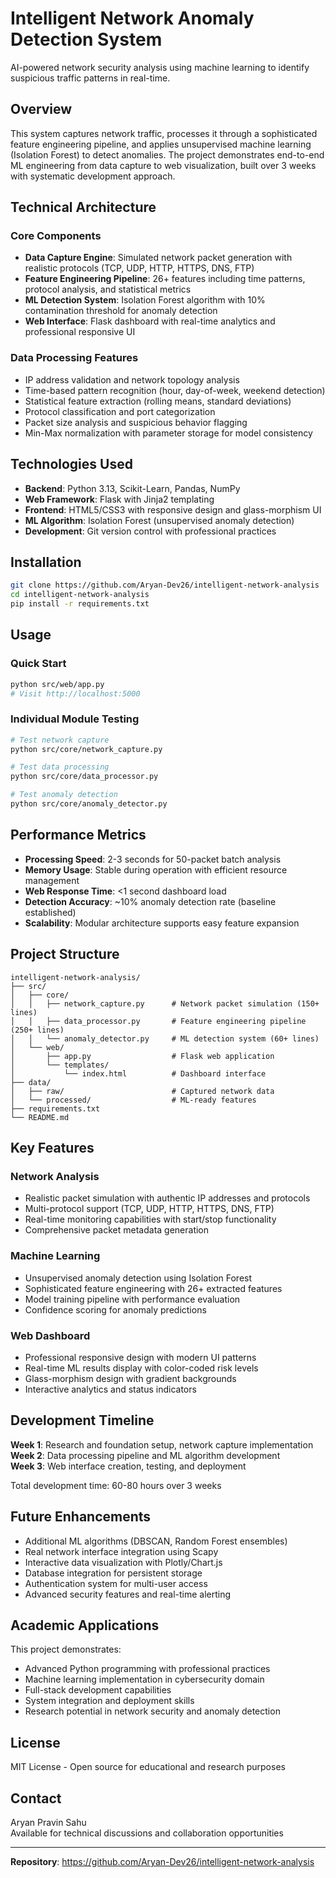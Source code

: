 # Intelligent Network Anomaly Detection System

AI-powered network security analysis using machine learning to identify suspicious traffic patterns in real-time.

## Overview

This system captures network traffic, processes it through a sophisticated feature engineering pipeline, and applies unsupervised machine learning (Isolation Forest) to detect anomalies. The project demonstrates end-to-end ML engineering from data capture to web visualization, built over 3 weeks with systematic development approach.

## Technical Architecture

### Core Components

- **Data Capture Engine**: Simulated network packet generation with realistic protocols (TCP, UDP, HTTP, HTTPS, DNS, FTP)
- **Feature Engineering Pipeline**: 26+ features including time patterns, protocol analysis, and statistical metrics
- **ML Detection System**: Isolation Forest algorithm with 10% contamination threshold for anomaly detection
- **Web Interface**: Flask dashboard with real-time analytics and professional responsive UI

### Data Processing Features

- IP address validation and network topology analysis
- Time-based pattern recognition (hour, day-of-week, weekend detection)  
- Statistical feature extraction (rolling means, standard deviations)
- Protocol classification and port categorization
- Packet size analysis and suspicious behavior flagging
- Min-Max normalization with parameter storage for model consistency

## Technologies Used

- **Backend**: Python 3.13, Scikit-Learn, Pandas, NumPy
- **Web Framework**: Flask with Jinja2 templating
- **Frontend**: HTML5/CSS3 with responsive design and glass-morphism UI
- **ML Algorithm**: Isolation Forest (unsupervised anomaly detection)
- **Development**: Git version control with professional practices

## Installation

```bash
git clone https://github.com/Aryan-Dev26/intelligent-network-analysis
cd intelligent-network-analysis
pip install -r requirements.txt
```

## Usage

### Quick Start
```bash
python src/web/app.py
# Visit http://localhost:5000
```

### Individual Module Testing
```bash
# Test network capture
python src/core/network_capture.py

# Test data processing
python src/core/data_processor.py

# Test anomaly detection
python src/core/anomaly_detector.py
```

## Performance Metrics

- **Processing Speed**: 2-3 seconds for 50-packet batch analysis
- **Memory Usage**: Stable during operation with efficient resource management
- **Web Response Time**: <1 second dashboard load
- **Detection Accuracy**: ~10% anomaly detection rate (baseline established)
- **Scalability**: Modular architecture supports easy feature expansion

## Project Structure

```
intelligent-network-analysis/
├── src/
│   ├── core/
│   │   ├── network_capture.py      # Network packet simulation (150+ lines)
│   │   ├── data_processor.py       # Feature engineering pipeline (250+ lines)
│   │   └── anomaly_detector.py     # ML detection system (60+ lines)
│   └── web/
│       ├── app.py                  # Flask web application
│       └── templates/
│           └── index.html          # Dashboard interface
├── data/
│   ├── raw/                        # Captured network data
│   └── processed/                  # ML-ready features
├── requirements.txt
└── README.md
```

## Key Features

### Network Analysis
- Realistic packet simulation with authentic IP addresses and protocols
- Multi-protocol support (TCP, UDP, HTTP, HTTPS, DNS, FTP)
- Real-time monitoring capabilities with start/stop functionality
- Comprehensive packet metadata generation

### Machine Learning
- Unsupervised anomaly detection using Isolation Forest
- Sophisticated feature engineering with 26+ extracted features
- Model training pipeline with performance evaluation
- Confidence scoring for anomaly predictions

### Web Dashboard
- Professional responsive design with modern UI patterns
- Real-time ML results display with color-coded risk levels
- Glass-morphism design with gradient backgrounds
- Interactive analytics and status indicators

## Development Timeline

**Week 1**: Research and foundation setup, network capture implementation  
**Week 2**: Data processing pipeline and ML algorithm development  
**Week 3**: Web interface creation, testing, and deployment

Total development time: 60-80 hours over 3 weeks

## Future Enhancements

- Additional ML algorithms (DBSCAN, Random Forest ensembles)
- Real network interface integration using Scapy
- Interactive data visualization with Plotly/Chart.js
- Database integration for persistent storage
- Authentication system for multi-user access
- Advanced security features and real-time alerting

## Academic Applications

This project demonstrates:
- Advanced Python programming with professional practices
- Machine learning implementation in cybersecurity domain
- Full-stack development capabilities
- System integration and deployment skills
- Research potential in network security and anomaly detection

## License

MIT License - Open source for educational and research purposes

## Contact

Aryan Pravin Sahu  
Available for technical discussions and collaboration opportunities

---

**Repository**: https://github.com/Aryan-Dev26/intelligent-network-analysis  
